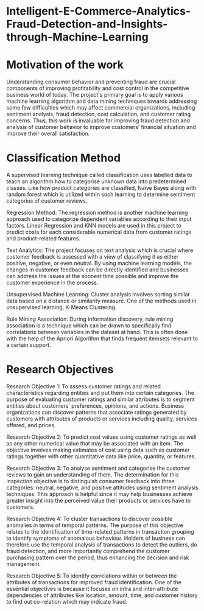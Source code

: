 # Intelligent-E-Commerce-Analytics-Fraud-Detection-and-Insights-through-Machine-Learning

# Motivation of the work
Understanding consumer behavior and preventing fraud are crucial components of improving profitability and cost control in the competitive business world of today. The project's primary goal is to apply various machine learning algorithm and data mining techniques towards addressing some few difficulties which may affect commercial organizations, including sentiment analysis, fraud detection, cost calculation, and customer rating concerns. Thus, this work is invaluable for improving fraud detection and analysis of customer behavior to improve customers’ financial situation and improve their overall satisfaction.

# Classification Method
A supervised learning technique called classification uses labelled data to teach an algorithm how to categorise unknown data into predetermined classes. Like how product categories are classified, Naïve Bayes along with random forest which is utilized within such learning to determine sentiment categories of customer reviews.

Regression Method: The regression method is another machine learning approach used to categorize dependent variables according to their input factors. Linear Regression and KNN models are used in this project to predict costs for each considerable numerical data from customer ratings and
product-related features.

Text Analytics: The project focuses on text analysis which is crucial where customer feedback is assessed with a view of classifying it as either positive, negative, or even neutral. By
using machine learning models, the changes in customer feedback can be directly identified and businesses can address the issues at the soonest time possible and improve the customer experience in the process.

Unsupervised Machine Learning: Cluster analysis involves sorting similar data based on a distance or similarity measure. One of the methods used in unsupervised learning, K-Means Clustering.

Rule Mining Association: During information discovery, rule mining association is a technique which can be drawn to specifically find correlations between variables in the dataset at hand. This is often done with the help of the Apriori Algorithm that finds frequent itemsets relevant to a certain support.

# Research Objectives

Research Objective 1: To assess customer ratings and related characteristics regarding entities and put them into certain categories. The purpose of evaluating customer ratings and similar attributes is to segment entities about customers’ preferences, opinions, and actions. Business organizations can discover patterns that associate ratings generated by customers with attributes of products or services including quality, services offered, and prices.

Research Objective 2: To predict cost values using customer ratings as well as any other numerical value that may be associated with an item. The objective involves making estimates of cost using data such as customer ratings together with other quantitative data like price, quantity, or features.

Research Objective 3: To analyse sentiment and categorise the customer reviews to gain an understanding of them. The determination for this inspection objective is to distinguish consumer feedback into three categories: neutral, negative, and positive attitudes using sentiment analysis techniques. This approach is helpful since it may help businesses achieve greater insight into the perceived value their products or services have to customers.

Research Objective 4: To cluster transactions to discover possible anomalies in terms of temporal patterns. The purpose of this objective relates to the identification of time-related patterns in transaction grouping to identify symptoms of anomalous behaviour. Holders of business can therefore use the temporal analysis of transactions to detect the outliers, do fraud detection, and more importantly comprehend the customer purchasing pattern over the period, thus enhancing the decision and risk management.

Research Objective 5: To identify correlations within or between the attributes of transactions for improved fraud identification. One of the essential objectives is because it focuses on intra and inter-attribute dependencies of attributes like location, amount, time, and customer history to find out co-relation which may indicate fraud.
